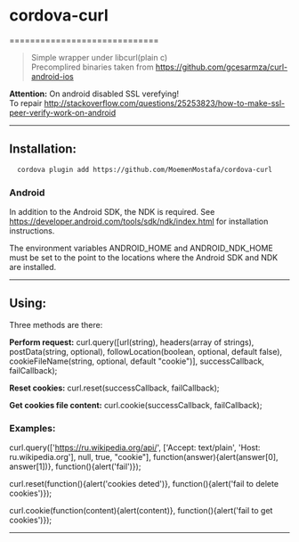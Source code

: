 # cordova-curl
=============================
> Simple wrapper under libcurl(plain c)  
> Precomplired binaries taken from https://github.com/gcesarmza/curl-android-ios

**Attention:**
On android disabled SSL verefying!   
To repair http://stackoverflow.com/questions/25253823/how-to-make-ssl-peer-verify-work-on-android

 --------------------------------------------------------------------------------  
## Installation:
```bash
  cordova plugin add https://github.com/MoemenMostafa/cordova-curl
```

### Android
In addition to the Android SDK, the NDK is required. See https://developer.android.com/tools/sdk/ndk/index.html for installation instructions.

The environment variables ANDROID_HOME and ANDROID_NDK_HOME must be set to the point to the locations where the Android SDK and NDK are installed.

 --------------------------------------------------------------------------------  

## Using:

Three methods are there:

**Perform request:** curl.query([url(string), headers(array of strings), postData(string, optional), followLocation(boolean, optional, default false), cookieFileName(string, optional, default "cookie")], successCallback, failCallback);

**Reset cookies:** curl.reset(successCallback, failCallback);  

**Get cookies file content:** curl.cookie(successCallback, failCallback);

 
### Examples:

curl.query(['https://ru.wikipedia.org/api/', ['Accept: text/plain', 'Host: ru.wikipedia.org'], null, true, "cookie"], function(answer){alert(answer[0], answer[1])}, function(){alert('fail')});

curl.reset(function(){alert('cookies deted')}, function(){alert('fail to delete cookies')});

curl.cookie(function(content){alert(content)}, function(){alert('fail to get cookies')});

 --------------------------------------------------------------------------------  
